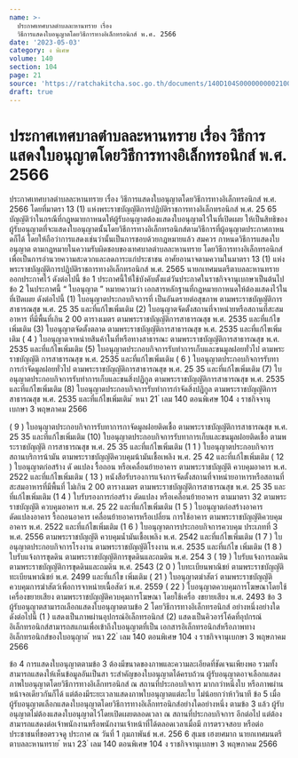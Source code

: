 ```yaml
---
name: >-
  ประกาศเทศบาลตำบลละหานทราย เรื่อง
  วิธีการแสดงใบอนุญาตโดยวิธีการทางอิเล็กทรอนิกส์ พ.ศ. 2566
date: '2023-05-03'
category: ง พิเศษ
volume: 140
section: 104
page: 21
source: 'https://ratchakitcha.soc.go.th/documents/140D104S0000000002100.pdf'
draft: true
---
```


# ประกาศเทศบาลตำบลละหานทราย เรื่อง วิธีการแสดงใบอนุญาตโดยวิธีการทางอิเล็กทรอนิกส์ พ.ศ. 2566

ประกาศเทศบาลตำบลละหานทราย เรื่อง วิธีการแสดงใบอนุญาตโดยวิธีการทางอิเล็กทรอนิกส์ พ.ศ. 2566 โดยที่มาตรา 13 (1) แห่งพระราชบัญญัติการปฏิบัติราชการทางอิเล็กทรอนิกส์ พ.ศ. 25 65 บัญญัติว่าในกรณีที่กฎหมายกาหนดให้ผู้รับอนุญาตต้องแสดงใบอนุญาตไว้ในที่เปิดเผย ให้เป็นสิทธิของ ผู้รับอนุญาตที่จะแสดงใบอนุญาตนั้นโดยวิธีการทางอิเล็กทรอนิกส์ตามวิธีการที่ผู้อนุญาตประกาศกาหนดก็ได้ โดยให้ถือว่าการแสดงเช่นว่านั้นเป็นการชอบด้วยกฎหมายแล้ว สมควร กาหนดวิธีการแสดงใบอนุญาต ตามกฎหมายในความรับผิดชอบของเทศบาลตำบลละหานทราย โดยวิธีการทางอิเล็กทรอนิกส์ เพื่อเป็นการอำนวยความสะดวกและลดภาระแก่ประชาชน อาศัยอานาจตามความในมาตรา 13 (1) แห่งพระราชบัญญัติการปฏิบัติราชการทางอิเล็กทรอนิกส์ พ.ศ. 2565 นายกเทศมนตรีตาบลละหานทราย ออกประกาศไว้ ดังต่อไปนี้ ข้อ 1 ประกาศนี้ให้ใช้บังคับตั้งแต่วันประกาศในราชกิจจานุเบกษาเป็นต้นไป ข้อ 2 ในประกาศนี้ “ ใบอนุญาต ” หมายความว่า เอกสารหลักฐานที่กฎหมายกาหนดให้ต้องแสดงไว้ในที่เปิดเผย ดังต่อไปนี้ (1) ใบอนุญาตประกอบกิจการที่ เป็นอันตรายต่อสุขภาพ ตามพระราชบัญญัติการสาธารณสุข พ.ศ. 25 35 และที่แก้ไขเพิ่มเติม (2) ใบอนุญาตจัดตั้งสถานที่จาหน่ายหรือสถานที่สะสมอาหาร ที่มีพื้นที่เกิน 2 00 ตารางเมตร ตามพระราชบัญญัติการสาธารณสุข พ.ศ. 2535 และที่แก้ไขเพิ่มเติม (3) ใบอนุญาตจัดตั้งตลาด ตามพระราชบัญญัติการสาธารณสุข พ.ศ. 2535 และที่แก้ไขเพิ่มเติม ( 4 ) ใบอนุญาตจาหน่ายสินค้าในที่หรือทางสาธารณะ ตามพระราชบัญญัติการสาธารณสุข พ.ศ. 2535 และที่แก้ไขเพิ่มเติม (5) ใบอนุญาตประกอบกิจการรับทำการเก็บและขนมูลฝอยทั่วไป ตามพระราชบัญญัติ การสาธารณสุข พ.ศ. 2535 และที่แก้ไขเพิ่มเติม ( 6 ) ใบอนุญาตประกอบกิจการรับทาการกำจัดมูลฝอยทั่วไป ตามพระราชบัญญัติการสาธารณสุข พ.ศ. 25 35 และที่แก้ไขเพิ่มเติม (7) ใบอนุญาตประกอบกิจการรับทำการเก็บและขนสิ่งปฏิกูล ตามพระราชบัญญัติการสาธารณสุข พ.ศ. 2535 และที่แก้ไขเพิ่มเติม (8) ใบอนุญาตประกอบกิจการรับทำการกำจัดสิ่งปฏิกูล ตามพระราชบัญญัติการสาธารณสุข พ.ศ. 2535 และที่แก้ไขเพิ่มเติม ้ หนา 21 ่ เลม 140 ตอนพิเศษ 104 ง ราชกิจจานุเบกษา 3 พฤษภาคม 2566

( 9 ) ใบอนุญาตประกอบกิจการรับทาการกาจัดมูลฝอยติดเชื้อ ตามพระราชบัญญัติการสาธารณสุข พ.ศ. 25 35 และที่แก้ไขเพิ่มเติม (10) ใบอนุญาตประกอบกิจการรับทาการเก็บและขนมูลฝอยติดเชื้อ ตามพระราชบัญญัติ การสาธารณสุข พ.ศ. 25 35 และที่แก้ไขเพิ่มเติม (1 1 ) ใบอนุญาตประกอบกิจการสถานบริการน้ามัน ตามพระราชบัญญัติควบคุมน้ามันเชื้อเพลิง พ.ศ. 25 42 และที่แก้ไขเพิ่มเติม ( 12 ) ใบอนุญาตก่อสร้าง ดั ดแปลง รื้อถอน หรือเคลื่อนย้ายอาคาร ตามพระราชบัญญัติ ควบคุมอาคาร พ.ศ. 2522 และที่แก้ไขเพิ่มเติม ( 13 ) หนังสือรับรองการแจ้งการจัดตั้งสถานที่จาหน่ายอาหารหรือสถานที่สะสมอาหารที่มีพื้นที่ ไม่เกิน 2 00 ตารางเมตร ตามพระราชบัญญัติการสาธารณสุข พ.ศ. 25 35 และที่แก้ไขเพิ่มเติม (1 4 ) ใบรับรองการก่อสร้าง ดัดแปลง หรือเคลื่อนย้ายอาคาร ตามมาตรา 32 ตามพระราชบัญญัติ ควบคุมอาคาร พ.ศ. 25 22 และที่แก้ไขเพิ่มเติม (1 5 ) ใบอนุญาตก่อสร้างอาคาร ดัดแปลงอาคาร รื้อถอนอาคาร เคลื่อนย้ายอาคารหรือเปลี่ยน การใช้อาคาร ตามพระราชบัญญัติควบคุมอาคาร พ.ศ. 2522 และที่แก้ไขเพิ่มเติม (1 6 ) ใบอนุญาตการประกอบกิจการควบคุม ประเภทที่ 3 พ.ศ. 2556 ตามพระราชบัญญัติ ควบคุมน้ำมันเชื้อเพลิง พ.ศ. 2542 และที่แก้ไขเพิ่มเติม (1 7 ) ใบอนุญาตประกอบกิจการโรงงาน ตามพระราชบัญญัติโรงงาน พ.ศ. 2535 และที่แก้ไข เพิ่มเติม (1 8 ) ใบรับแจ้งการขุดดิน ตามพระราชบัญญัติการขุดดินและถมดิน พ.ศ. 254 3 ( 19 ) ใบรับแจ้งการถมดิน ตามพระราชบัญญัติการขุดดินและถมดิน พ.ศ. 2543 (2 0 ) ใบทะเบียนพาณิชย์ ตามพระราชบัญญัติทะเบียนพาณิชย์ พ.ศ. 2499 และที่แก้ไข เพิ่มเติม ( 21 ) ใบอนุญาตฆ่าสัตว์ ตามพระราชบัญญัติควบคุมการฆ่าสัตว์เพื่อการจาหน่ายเนื้อสัตว์ พ.ศ. 2559 ( 22 ) ใบอนุญาตควบคุมการโฆษณาโดยใช้เครื่องขยายเสียง ตามพระราชบัญญัติควบคุมการโฆษณา โดยใช้เครื่อ งขยายเสียง พ.ศ. 2493 ข้อ 3 ผู้รับอนุญาตสามารถเลือกแสดงใบอนุญาตตามข้อ 2 โดยวิธีการทางอิเล็กทรอนิกส์ อย่างหนึ่งอย่างใด ดังต่อไปนี้ (1 ) แสดงเป็นภาพผ่านอุปกรณ์อิเล็กทรอนิกส์ (2) แสดงเป็นคิวอาร์โค้ดที่อุปกรณ์อิเล็กทรอนิกส์สามารถสแกนเพื่อเข้าถึงใบอนุญาตที่เป็น เอกสารอิเล็กทรอนิกส์หรือภาพทางอิเล็กทรอนิกส์ของใบอนุญาต ้ หนา 22 ่ เลม 140 ตอนพิเศษ 104 ง ราชกิจจานุเบกษา 3 พฤษภาคม 2566

ข้อ 4 การแสดงใบอนุญาตตามข้อ 3 ต้องมีขนาดของภาพและความละเอียดที่ชัดเจนเพียงพอ รวมทั้งสามารถแสดงให้เห็นข้อมูลอันเป็นสา ระสำคัญของใบอนุญาตได้ครบถ้วน ผู้รับอนุญาตอาจเลือกแสดงภาพใบอนุญาตโดยวิธีการทางอิเล็กทรอนิกส์ ณ สถานที่ประกอบกิจการ มากกว่าหนึ่งใบ หรือภาพผ่านหน้าจอเดียวกันก็ได้ แต่ต้องมีระยะเวลาแสดงภาพใบอนุญาตแต่ละใบ ไม่น้อยกว่าห้าวินาที ข้อ 5 เมื่อผู้รับอนุญาตเลือกแสดงใบอนุญาตโดยวิธีการทางอิเล็กทรอนิกส์อย่างใดอย่างหนึ่ง ตามข้อ 3 แล้ว ผู้รับอนุญาตไม่ต้องแสดงใบอนุญาตไว้โดยเปิดเผยตลอดเวลา ณ สถานที่ประกอบกิจการ อีกต่อไป แต่ต้องสามารถแสดงต่อเจ้าพนักงานหรือพนักงานเจ้าหน้าที่ได้ตลอดเวลาเมื่อมี การตรวจสอบ หรือต่อประชาชนที่ขอตรวจดู ประกาศ ณ วันที่ 1 กุมภาพันธ์ พ.ศ. 256 6 สุเมธ เฮงยศมาก นายกเทศมนตรีตาบลละหานทราย ้ หนา 23 ่ เลม 140 ตอนพิเศษ 104 ง ราชกิจจานุเบกษา 3 พฤษภาคม 2566
